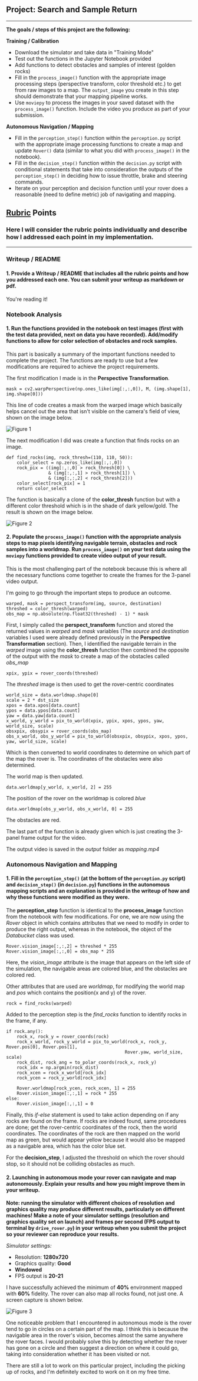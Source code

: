 ## Project: Search and Sample Return

---


**The goals / steps of this project are the following:**  

**Training / Calibration**  

* Download the simulator and take data in "Training Mode"
* Test out the functions in the Jupyter Notebook provided
* Add functions to detect obstacles and samples of interest (golden rocks)
* Fill in the `process_image()` function with the appropriate image processing steps (perspective transform, color threshold etc.) to get from raw images to a map.  The `output_image` you create in this step should demonstrate that your mapping pipeline works.
* Use `moviepy` to process the images in your saved dataset with the `process_image()` function.  Include the video you produce as part of your submission.

**Autonomous Navigation / Mapping**

* Fill in the `perception_step()` function within the `perception.py` script with the appropriate image processing functions to create a map and update `Rover()` data (similar to what you did with `process_image()` in the notebook). 
* Fill in the `decision_step()` function within the `decision.py` script with conditional statements that take into consideration the outputs of the `perception_step()` in deciding how to issue throttle, brake and steering commands. 
* Iterate on your perception and decision function until your rover does a reasonable (need to define metric) job of navigating and mapping.  

[//]: # (Image References)

[image1]: ./misc/nb_img1.JPG
[image2]: ./misc/nb_img2.JPG
[image3]: ./misc/nb_img3.JPG
[grid]: ./calibration_images/example_grid1.jpg
[rock]: ./calibration_images/example_rock1.jpg 

## [Rubric](https://review.udacity.com/#!/rubrics/916/view) Points
### Here I will consider the rubric points individually and describe how I addressed each point in my implementation.  

---
### Writeup / README

#### 1. Provide a Writeup / README that includes all the rubric points and how you addressed each one.  You can submit your writeup as markdown or pdf.  

You're reading it!

### Notebook Analysis
#### 1. Run the functions provided in the notebook on test images (first with the test data provided, next on data you have recorded). Add/modify functions to allow for color selection of obstacles and rock samples.

This part is basically a summary of the important functions needed to complete the project. The functions are ready to use but a few modifications are required to achieve the project requirements.

The first modification I made is in the **Perspective Transformation**.

    mask = cv2.warpPerspective(np.ones_like(img[:,:,0]), M, (img.shape[1], img.shape[0]))

This line of code creates a mask from the warped image which basically helps cancel out the area that isn't visible on the camera's field of view, shown on the image below.

![Figure 1][image1]

The next modification I did was create a function that finds rocks on an image. 

    def find_rocks(img, rock_thresh=(110, 110, 50)):
        color_select = np.zeros_like(img[:,:,0])
        rock_pix = ((img[:,:,0] > rock_thresh[0]) \
                    & (img[:,:,1] > rock_thresh[1]) \
                    & (img[:,:,2] < rock_thresh[2]))
        color_select[rock_pix] = 1
        return color_select

The function is basically a clone of the **color_thresh** function but with a different color threshold which is in the shade of dark yellow/gold. The result is shown on the image below.

![Figure 2][image2]

#### 2. Populate the `process_image()` function with the appropriate analysis steps to map pixels identifying navigable terrain, obstacles and rock samples into a worldmap.  Run `process_image()` on your test data using the `moviepy` functions provided to create video output of your result. 

This is the most challenging part of the notebook because this is where all the necessary functions come together to create the frames for the 3-panel video output.

I'm going to go through the important steps to produce an outcome.

    warped, mask = perspect_transform(img, source, destination)
    threshed = color_thresh(warped)
    obs_map = np.absolute(np.float32(threshed) - 1) * mask

First, I simply called the **perspect_transform** function and stored the returned values in *warped* and *mask* variables
(The *source* and *destination* variables I used were already defined previously in the **Perspective Transformation** section). 
Then, I identified the navigable terrain in the *warped* image using the **color_thresh** function then combined the opposite of the output with the *mask* to create a map of the obstacles called *obs_map*

    xpix, ypix = rover_coords(threshed)
    
The *threshed* image is then used to get the rover-centric coordinates
    
    world_size = data.worldmap.shape[0]
    scale = 2 * dst_size
    xpos = data.xpos[data.count]
    ypos = data.ypos[data.count]
    yaw = data.yaw[data.count]
    x_world, y_world = pix_to_world(xpix, ypix, xpos, ypos, yaw, world_size, scale)
    obsxpix, obsypix = rover_coords(obs_map)
    obs_x_world, obs_y_world = pix_to_world(obsxpix, obsypix, xpos, ypos, yaw, world_size, scale)
    
Which is then converted to world coordinates to determine on which part of the map the rover is.
The coordinates of the obstacles were also determined.

The world map is then updated.

    data.worldmap[y_world, x_world, 2] = 255
    
The position of the rover on the worldmap is colored *blue*
    
    data.worldmap[obs_y_world, obs_x_world, 0] = 255
    
The obstacles are red.

The last part of the function is already given which is just creating the 3-panel frame output for the video.

The output video is saved in the *output* folder as *mapping.mp4*

### Autonomous Navigation and Mapping

#### 1. Fill in the `perception_step()` (at the bottom of the `perception.py` script) and `decision_step()` (in `decision.py`) functions in the autonomous mapping scripts and an explanation is provided in the writeup of how and why these functions were modified as they were.

The **perception_step** function is identical to the **process_image** function from the notebook with few modifications.
For one, we are now using the *Rover* object in which contains attributes that we need to modify in order to produce the right output, whereas in the notebook, the object of the *Databucket* class was used.

    Rover.vision_image[:,:,2] = threshed * 255
    Rover.vision_image[:,:,0] = obs_map * 255

Here, the *vision_image* attribute is the image that appears on the left side of the simulation, the navigable areas are colored blue, and the obstacles are colored red.

Other attributes that are used are *worldmap*, for modifying the world map and *pos* which contains the position(x and y) of the rover.

    rock = find_rocks(warped)
    
Added to the perception step is the *find_rocks* function to identify rocks in the frame, if any.

    if rock.any():
        rock_x, rock_y = rover_coords(rock)
        rock_x_world, rock_y_world = pix_to_world(rock_x, rock_y, Rover.pos[0], Rover.pos[1],
                                                 Rover.yaw, world_size, scale)
        rock_dist, rock_ang = to_polar_coords(rock_x, rock_y)
        rock_idx = np.argmin(rock_dist)
        rock_xcen = rock_x_world[rock_idx]
        rock_ycen = rock_y_world[rock_idx]

        Rover.worldmap[rock_ycen, rock_xcen, 1] = 255
        Rover.vision_image[:,:,1] = rock * 255
    else:
        Rover.vision_image[:,:,1] = 0
        
Finally, this *if-else* statement is used to take action depending on if any rocks are found on the frame.
If rocks are indeed found, same procedures are done; get the rover-centric coordinates of the rock, then the world coordinates. The coordinates of the rock are then mapped on the world map as green, but would appear yellow because it would also be mapped as a navigable area, which has the color blue set.


For the **decision_step**, I adjusted the threshold on which the rover should stop, so it should not be colliding obstacles as much.

#### 2. Launching in autonomous mode your rover can navigate and map autonomously.  Explain your results and how you might improve them in your writeup.  

**Note: running the simulator with different choices of resolution and graphics quality may produce different results, particularly on different machines!  Make a note of your simulator settings (resolution and graphics quality set on launch) and frames per second (FPS output to terminal by `drive_rover.py`) in your writeup when you submit the project so your reviewer can reproduce your results.**

*Simulator settings:*
* Resolution: **1280x720**
* Graphics quality: **Good**
* **Windowed**
* FPS output is **20-21**

I have successfully achieved the minimum of **40%** environment mapped with **60%** fidelity. The rover can also map all rocks found, not just one. A screen capture is shown below.

![Figure 3][image3]

One noticeable problem that I encountered in autonomous mode is the rover tend to go in circles on a certain part of the map. I think this is because the navigable area in the rover's vision, becomes almost the same anywhere the rover faces. I would probably solve this by detecting whether the rover has gone on a circle and then suggest a direction on where it could go, taking into consideration whether it has been visited or not.

There are still a lot to work on this particular project, including the picking up of rocks, and I'm definitely excited to work on it on my free time.




